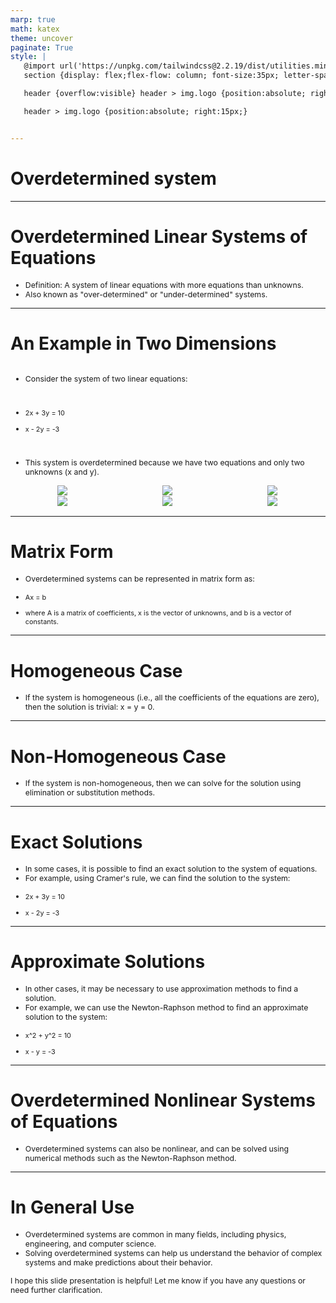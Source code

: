 ```yaml
---
marp: true
math: katex
theme: uncover
paginate: True
style: |
   @import url('https://unpkg.com/tailwindcss@2.2.19/dist/utilities.min.css');
   section {display: flex;flex-flow: column; font-size:35px; letter-spacing:1.4px;}

   header {overflow:visible} header > img.logo {position:absolute; right:15px;}

   header > img.logo {position:absolute; right:15px;}


---
```

<!-- backgroundColor: white -->
<!-- _class: lead -->

 # Overdetermined system

---
<style scoped>p,li {font-size:0.92em}</style>

 # Overdetermined Linear Systems of Equations

- Definition: A system of linear equations with more equations than unknowns.
- Also known as "over-determined" or "under-determined" systems.

---
<style scoped>p,li {font-size:0.60em}</style>

 # An Example in Two Dimensions
<div style='flex:1 1 auto; min-height:0;' class="grid grid-cols-8 gap-4">
<div style='display:flex; flex-flow:column; min-height:0;' class="col-span-4">

- Consider the system of two linear equations:

+ 2x + 3y = 10

+ x - 2y = -3
- This system is overdetermined because we have two equations and only two unknowns (x and y).
</div>

<div style='display:flex; flex-flow:column; min-height:0;' class="col-span-4">

<div style="display: flex; flex: 1 1 auto; flex-flow: row; min-height: 0"><div style="display: flex; flex: 1 1 auto; justify-content: center;min-height:0;min-width:0; margin-bottom:0.1em;;margin-right:0.15em">
<img style='object-fit: contain; max-height:100%; max-width:100%; background-color: rgba(0,0,0,0);' src='https://upload.wikimedia.org/wikipedia/commons/thumb/5/5e/3_equations_-1.JPG/220px-3_equations_-1.JPG'/>
</div>
<div style="display: flex; flex: 1 1 auto; justify-content: center;min-height:0;min-width:0; margin-bottom:0.1em;;margin-right:0.15em">
<img style='object-fit: contain; max-height:100%; max-width:100%; background-color: rgba(0,0,0,0);' src='https://upload.wikimedia.org/wikipedia/commons/thumb/d/d2/3_equations_-2.JPG/220px-3_equations_-2.JPG'/>
</div>
<div style="display: flex; flex: 1 1 auto; justify-content: center;min-height:0;min-width:0; margin-bottom:0.1em;;margin-right:0.15em">
<img style='object-fit: contain; max-height:100%; max-width:100%; background-color: rgba(0,0,0,0);' src='https://upload.wikimedia.org/wikipedia/commons/thumb/1/18/3_equations_-3.JPG/220px-3_equations_-3.JPG'/>
</div>
</div>
<div style="display: flex; flex: 1 1 auto; flex-flow: row; min-height: 0"><div style="display: flex; flex: 1 1 auto; justify-content: center;min-height:0;min-width:0; margin-bottom:0.1em;;margin-right:0.15em">
<img style='object-fit: contain; max-height:100%; max-width:100%; background-color: rgba(0,0,0,0);' src='https://upload.wikimedia.org/wikipedia/commons/thumb/6/6e/3_equations_-4.JPG/220px-3_equations_-4.JPG'/>
</div>
<div style="display: flex; flex: 1 1 auto; justify-content: center;min-height:0;min-width:0; margin-bottom:0.1em;;margin-right:0.15em">
<img style='object-fit: contain; max-height:100%; max-width:100%; background-color: rgba(0,0,0,0);' src='https://upload.wikimedia.org/wikipedia/commons/thumb/0/02/3_equations_-5.JPG/220px-3_equations_-5.JPG'/>
</div>
<div style="display: flex; flex: 1 1 auto; justify-content: center;min-height:0;min-width:0; margin-bottom:0.1em;;margin-right:0.15em">
<img style='object-fit: contain; max-height:100%; max-width:100%; background-color: rgba(0,0,0,0);' src='https://upload.wikimedia.org/wikipedia/commons/thumb/2/25/3_equations_-6.JPG/220px-3_equations_-6.JPG'/>
</div>
</div>

</div>

</div>


---
<style scoped>p,li {font-size:0.88em}</style>

 # Matrix Form

- Overdetermined systems can be represented in matrix form as:

+ Ax = b

+ where A is a matrix of coefficients, x is the vector of unknowns, and b is a vector of constants.

---
<style scoped>p,li {font-size:0.96em}</style>

 # Homogeneous Case

- If the system is homogeneous (i.e., all the coefficients of the equations are zero), then the solution is trivial: x = y = 0.

---
<style scoped>p,li {font-size:0.96em}</style>

 # Non-Homogeneous Case
- If the system is non-homogeneous, then we can solve for the solution using elimination or substitution methods.


---
<style scoped>p,li {font-size:0.84em}</style>

 # Exact Solutions
- In some cases, it is possible to find an exact solution to the system of equations.
- For example, using Cramer's rule, we can find the solution to the system:

+ 2x + 3y = 10

+ x - 2y = -3


---
<style scoped>p,li {font-size:0.84em}</style>

 # Approximate Solutions

- In other cases, it may be necessary to use approximation methods to find a solution.
- For example, we can use the Newton-Raphson method to find an approximate solution to the system:

+ x^2 + y^2 = 10

+ x - y = -3

---
<style scoped>p,li {font-size:0.96em}</style>

 # Overdetermined Nonlinear Systems of Equations
- Overdetermined systems can also be nonlinear, and can be solved using numerical methods such as the Newton-Raphson method.


---
<style scoped>p,li {font-size:0.88em}</style>

 # In General Use
- Overdetermined systems are common in many fields, including physics, engineering, and computer science.
- Solving overdetermined systems can help us understand the behavior of complex systems and make predictions about their behavior.

I hope this slide presentation is helpful! Let me know if you have any questions or need further clarification.
